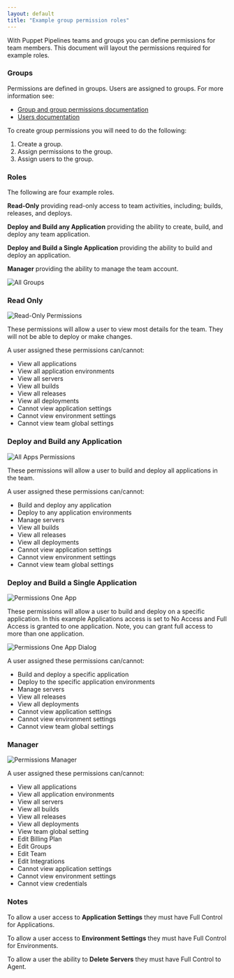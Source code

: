 ```yaml
---
layout: default
title: "Example group permission roles"
---
```


With Puppet Pipelines teams and groups you can define permissions for team members. This document will layout the permissions required for example roles.

<h3><a name="groups"></a>Groups</h3>

Permissions are defined in groups. Users are assigned to groups. For more information see:

* [Group and group permissions documentation](./group.html)
* [Users documentation](./users.html)

To create group permissions you will need to do the following:

1. Create a group. 
1. Assign permissions to the group. 
1. Assign users to the group. 

<h3><a name="roles"></a>Roles</h3>

The following are four example roles.

**Read-Only** providing read-only access to team activities, including; builds, releases, and deploys.

**Deploy and Build any Application** providing the ability to create, build, and deploy any team application.

**Deploy and Build a Single Application** providing the ability to build and deploy an application.

**Manager** providing the ability to manage the team account.

<img src="images/perm-all-groups.png" alt="All Groups">

<h3><a name="read-only"></a>Read Only</h3>

<img src="images/perm-read-only.png" alt="Read-Only Permissions">

These permissions will allow a user to view most details for the team. They will not be able to deploy or make changes.

A user assigned these permissions can/cannot:

<ul>
<li>View all applications</li>
<li>View all application environments</li>
<li>View all servers</li>
<li>View all builds</li>
<li>View all releases</li>
<li>View all deployments</li>
<li>Cannot view application settings</li>
<li>Cannot view environment settings</li>
<li>Cannot view team global settings</li>
</ul>

<h3><a name="deploy-and-build-any-application"></a>Deploy and Build any Application</h3>

<img src="images/perm-all-apps.png" alt="All Apps Permissions">

These permissions will allow a user to build and deploy all applications in the team.

A user assigned these permissions can/cannot:

<ul>
<li>Build and deploy any application</li>
<li>Deploy to any application environments</li>
<li>Manage servers</li>
<li>View all builds</li>
<li>View all releases</li>
<li>View all deployments</li>
<li>Cannot view application settings</li>
<li>Cannot view environment settings</li>
<li>Cannot view team global settings</li>
</ul>

<h3><a name="deploy-and-build-a-single-application"></a>Deploy and Build a Single Application</h3>

<img src="images/perm-one-app.png" alt="Permissions One App">

These permissions will allow a user to build and deploy on a specific application. In this example Applications access is set to No Access and Full Access is granted to one application. Note, you can grant full access to more than one application.

<img src="images/perm-one-app-dialog.png" alt="Permissions One App Dialog">

A user assigned these permissions can/cannot:

<ul>
<li>Build and deploy a specific application</li>
<li>Deploy to the specific application environments</li>
<li>Manage servers</li>
<li>View all releases</li>
<li>View all deployments</li>
<li>Cannot view application settings</li>
<li>Cannot view environment settings</li>
<li>Cannot view team global settings</li>
</ul>

<h3><a name="manager"></a>Manager</h3>

<img src="images/perm-manager.png" alt="Permissions Manager">

A user assigned these permissions can/cannot:

<ul>
<li>View all applications</li>
<li>View all application environments</li>
<li>View all servers</li>
<li>View all builds</li>
<li>View all releases</li>
<li>View all deployments</li>
<li>View team global setting</li>
<li>Edit Billing Plan</li>
<li>Edit Groups</li>
<li>Edit Team</li>
<li>Edit Integrations</li>
<li>Cannot view application settings</li>
<li>Cannot view environment settings</li>
<li>Cannot view credentials</li>
</ul>

<h3><a name="notes"></a>Notes</h3>

To allow a user access to <b>Application Settings</b> they must have Full Control for Applications.

To allow a user access to <b>Environment Settings</b> they must have Full Control for Environments.

To allow a user the ability to <b>Delete Servers</b> they must have Full Control to Agent.




